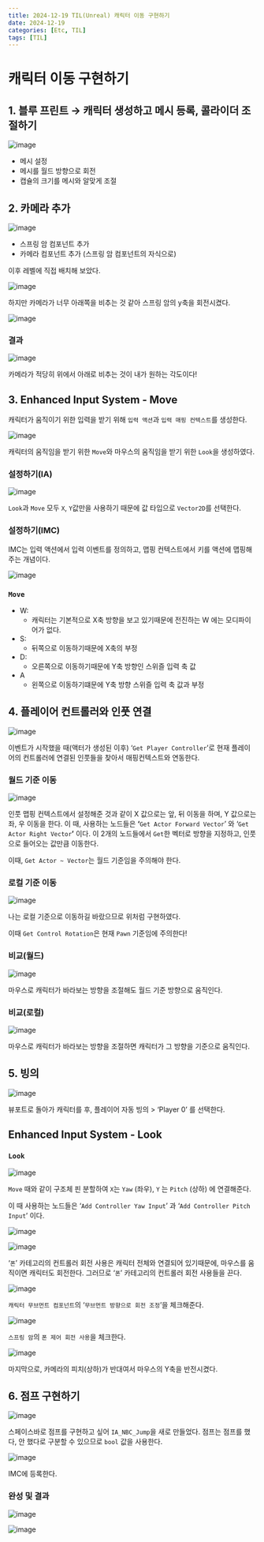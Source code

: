 ```yaml
---
title: 2024-12-19 TIL(Unreal) 캐릭터 이동 구현하기
date: 2024-12-19
categories: [Etc, TIL]
tags: [TIL]
---
```

# 캐릭터 이동 구현하기

## 1. 블루 프린트 → 캐릭터 생성하고 메시 등록, 콜라이더 조절하기

![image](https://github.com/user-attachments/assets/242f1f80-51af-4ea0-ad23-1cd47829ddcf)

- 메시 설정
- 메시를 월드 방향으로 회전
- 캡슐의 크기를 메시와 알맞게 조절

## 2. 카메라 추가

![image](https://github.com/user-attachments/assets/2e0a6626-6dd9-4742-91bb-0adf3a37c363)

- 스프링 암 컴포넌트 추가
- 카메라 컴포넌트 추가 (스프링 암 컴포넌트의 자식으로)

이후 레벨에 직접 배치해 보았다.

![image](https://github.com/user-attachments/assets/916ab8d3-5093-468f-8a9b-f4ef5ae2a6f5)

하지만 카메라가 너무 아래쪽을 비추는 것 같아 스프링 암의 y축을 회전시켰다.

![image](https://github.com/user-attachments/assets/bdc75a55-9c91-4cab-bc8f-9d4239fca8e0)

### 결과

![image](https://github.com/user-attachments/assets/92dce74e-c34f-464a-9056-dd4d476791a1)

카메라가 적당히 위에서 아래로 비추는 것이 내가 원하는 각도이다!

## 3. Enhanced Input System - Move

캐릭터가 움직이기 위한 입력을 받기 위해 `입력 액션`과 `입력 매핑 컨텍스트`를 생성한다.

![image](https://github.com/user-attachments/assets/eccca1a0-ead1-4f0d-91ed-21737e546067)

캐릭터의 움직임을 받기 위한 `Move`와 마우스의 움직임을 받기 위한 `Look`을 생성하였다.

### 설정하기(IA)

![image](https://github.com/user-attachments/assets/0945a9b6-4cbf-44d0-aa20-7a8e53f8d1ba)

`Look`과 `Move` 모두 `X`, `Y`값만을 사용하기 때문에 값 타입으로 `Vector2D`를 선택한다.

### 설정하기(IMC)

IMC는 입력 액션에서 입력 이벤트를 정의하고, 맵핑 컨텍스트에서 키를 액션에 맵핑해주는 개념이다.

![image](https://github.com/user-attachments/assets/3a27fd22-8aa6-445b-871d-00db48d3c49b)

### `Move`

- W:
    - 캐릭터는 기본적으로 X축 방향을 보고 있기때문에 전진하는 W 에는 모디파이어가 없다.
- S:
    - 뒤쪽으로 이동하기때문에 X축의 부정
- D:
    - 오른쪽으로 이동하기때문에 Y축 방향인 스위즐 입력 축 값
- A
    - 왼쪽으로 이동하기떄문에 Y축 방향 스위즐 입력 축 값과 부정

## 4. 플레이어 컨트롤러와 인풋 연결

![image](https://github.com/user-attachments/assets/4b3e07e6-450d-457b-919a-b9610902b098)

이벤트가 시작했을 때(액터가 생성된 이후) ‘`Get Player Controller`’로 현재 플레이어의 컨트롤러에 연결된 인풋들을 찾아서 매핑컨텍스트와 연동한다.

### 월드 기준 이동

![image](https://github.com/user-attachments/assets/341d317f-a352-44f9-94a7-10c6795cb1c0)

인풋 맵핑 컨텍스트에서 설정해준 것과 같이 X 값으로는 앞, 뒤 이동을 하며, Y 값으로는 좌, 우 이동을 한다. 이 때, 사용하는 노드들은 **‘**`Get Actor Forward Vector`’ 와 ‘`Get Actor Right Vector`**’** 이다. 이 2개의 노드들에서  `Get`한 벡터로 방향을 지정하고, 인풋으로 들어오는 값만큼 이동한다.

이때, `Get Actor ~ Vector`는 월드 기준임을 주의해야 한다.

### 로컬 기준 이동

![image](https://github.com/user-attachments/assets/507f3c68-8aac-49d5-90bf-ab1bf7b83757)

나는 로컬 기준으로 이동하길 바랐으므로 위처럼 구현하였다.

이때 `Get Control Rotation`은 현재 `Pawn` 기준임에 주의한다!

### 비교(월드)

![image](https://file.notion.so/f/f/93aaec44-7b40-4638-8b80-1c37993e001a/fac9e975-36e2-4cf3-99a5-e0c13ca1e171/ezgif-5-2549063e20.gif?table=block&id=1611d1fe-905c-80e3-a874-ef3c51a6220e&spaceId=93aaec44-7b40-4638-8b80-1c37993e001a&expirationTimestamp=1734739200000&signature=qAzQ4OYlAey7tFk_NRNIt4-OKvDjTb1CwGrJ2sZMcTo)

마우스로 캐릭터가 바라보는 방향을 조절해도 월드 기준 방향으로 움직인다.

### 비교(로컬)

![image](https://file.notion.so/f/f/93aaec44-7b40-4638-8b80-1c37993e001a/a892bc14-958e-4ecb-bbe1-37738e301784/241219localmovement.gif?table=block&id=1611d1fe-905c-80f3-aeb9-f188c1956e2d&spaceId=93aaec44-7b40-4638-8b80-1c37993e001a&expirationTimestamp=1734739200000&signature=Ze-ifV7M8qOo80IJI4iBYXO1Mm4Rq8SyHa4RpFm-Rfw)

마우스로 캐릭터가 바라보는 방향을 조절하면 캐릭터가 그 방향을 기준으로 움직인다.

## 5. 빙의

![image](https://github.com/user-attachments/assets/f1ed6a32-3fa8-42aa-ab2d-b7be35bd24d8)

뷰포트로 돌아가 캐릭터를 후, 플레이어 자동 빙의 > ‘Player 0’ 를 선택한다.

## Enhanced Input System - Look

### `Look`

![image](https://github.com/user-attachments/assets/0ec6ca78-eeb4-4748-82ae-454aa3dbb9a6)

`Move` 때와 같이 구조체 핀 분할하여 `X`는 `Yaw` (좌우), `Y` 는 `Pitch` (상하) 에 연결해준다.

이 때 사용하는 노드들은 ‘`Add Controller Yaw Input`’ 과 ‘`Add Controller Pitch Input`’ 이다.

![image](https://github.com/user-attachments/assets/3f4b2202-b3ba-4140-817f-64307e6d5ea8)

![image](https://github.com/user-attachments/assets/aee6dc9b-8e63-4f03-9dc6-0794e4c597bd)

‘`폰`’ 카테고리의 컨트롤러 회전 사용은 캐릭터 전체와 연결되어 있기때문에, 마우스를 움직이면 캐릭터도 회전한다. 그러므로 ‘`폰`’ 카테고리의 컨트롤러 회전 사용들을 끈다.

![image](https://github.com/user-attachments/assets/67530528-f2a5-4733-a900-1d761c793465)

`캐릭터 무브먼트 컴포넌트`의 ‘`무브먼트 방향으로 회전 조정`’을 체크해준다.


![image](https://github.com/user-attachments/assets/906a9183-b5dc-4664-b123-6f3bac86b9da)

`스프링 암`의 `폰 제어 회전 사용`을 체크한다.


![image](https://github.com/user-attachments/assets/c10ea27f-0f03-40db-ba35-dcb945e6da57)

마지막으로, 카메라의 피치(상하)가 반대여서 마우스의 Y축을 반전시켰다.

## 6. 점프 구현하기

![image](https://github.com/user-attachments/assets/cc77413c-2195-4465-adbe-5af33efad116)

스페이스바로 점프를 구현하고 싶어 `IA_NBC_Jump`을 새로 만들었다. 점프는 점프를 했다, 안 했다로 구분할 수 있으므로 `bool` 값을 사용한다.

![image](https://github.com/user-attachments/assets/3bcadd3c-8f45-4080-8ac7-56db339cfc66)

IMC에 등록한다.

### 완성 및 결과

![image](https://github.com/user-attachments/assets/a9a38e6c-c0e3-41bd-b8dd-2f1aea3a6361)

![image](https://file.notion.so/f/f/93aaec44-7b40-4638-8b80-1c37993e001a/4ee96574-191e-4918-ba94-691347cd4239/ezgif-5-6c10108baa.gif?table=block&id=1611d1fe-905c-80a7-af77-d4283e807bbf&spaceId=93aaec44-7b40-4638-8b80-1c37993e001a&expirationTimestamp=1734739200000&signature=OozhtwcLNmuEur7-WTPUind9tXOzNBusgizZz0cJJwU)
